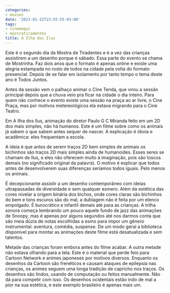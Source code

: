 ```yaml
---
categories:
- movies
date: '2023-01-22T23:55:55-03:00'
tags:
- cinemaqui
- mostratiradentes
title: A Ilha dos Ilus
---
```


Este é o segundo dia da Mostra de Tiradentes e é a vez das crianças assistirem a um desenho porque é sábado. Essa parte do evento se chama de Mostrinha. Faz dois anos que o formato é apenas online e existe uma alegria estampada no rosto de todos na cidade pela volta do formato presencial. Depois de se falar em isolamento por tanto tempo o tema deste ano é Todos Juntos.

Antes da sessão vem o palhaço animar o Cine Tenda, que virou a sessão principal depois que a chuva veio pra ficar na cidade o dia inteiro. Para quem não conhece o evento existe uma sessão na praça ao ar livre, o Cine Praça, mas por motivos metereológicos ela estava migrando para o Cine Teatro.

Em A Ilha dos Ilus, animação do diretor Paulo G C Miranda feito em um 2D dos mais simples, não há humanos. Este é um filme sobre como os animais já sabem o que sabem antes sequer de nascer. A explicação é óbvia e acadêmica: eles frequentam a escola.

A ideia é que antes de serem traços 2D bem simples de animais os bichinhos são traços 2D mais simples ainda de humanoides. Esses seres se chamam de Ilus, e eles não oferecem muito à imaginação, pois são toscos demais (no significado original da palavra). O motivo é explicar que todos antes de desenvolverem suas diferenças seríamos todos iguais. Pelo menos os animais.

É decepcionante assistir a um desenho contemporâneo com ideias ultrapassadas de diversidade e sem qualquer esmero. Além da estética das cores nivelar a origem binária dos bichos, onde cores claras são bichinhos do bem e tons escuros são do mal, a dublagem não é feita por um elenco empolgado. É burocrático e infantil demais até para as crianças. A trilha sonora começa lembrando um pouco aquele fundo de jazz das animações de Snoopy, mas é apenas por alguns segundos até nos darmos conta que são meia dúzia de notas escolhidas a esmo para impor um gênero instrumental: aventura, comédia, suspense. De um modo geral a biblioteca disponível para montar as animações deste filme está desatualizada e sem talentos.

Metade das crianças foram embora antes do filme acabar. A outra metade não estava olhando para a tela. Este é o material que perde feio para Cartoon Network e animes japoneses por motivos diversos. Enquanto os desenhos da Cartoon são frenéticos e causam ataques de epilepsia nas crianças, os animes seguem uma longa tradição de capricho nos traços. Os desenhos são lindos, usando de computação ou feitos manualmente. Não dá para competir com isso. Os desenhos ocidentais estão indo de mal a pior na sua estética, e este exemplo brasileiro é apenas mais um.